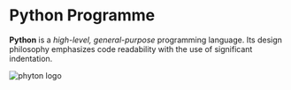# Python Programme
**Python** is a *high-level, general-purpose* programming language. Its design philosophy emphasizes code readability with the use of significant indentation.

![phyton logo]()
